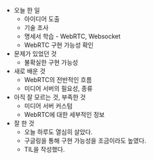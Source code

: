 - 오늘 한 일
    - 아이디어 도출
    - 기술 조사
    - 명세서 학습 - WebRTC, Websocket
    - WebRTC 구현 가능성 확인
- 문제가 있었던 것
    - 불확실한 구현 가능성
- 새로 배운 것
    - WebRTC의 전반적인 흐름
    - 미디어 서버의 필요성, 종류
- 아직 잘 모르는 것, 부족한 것
    - 미디어 서버 커스텀
    - WebRTC에 대한 세부적인 정보
- 잘 한 것
    - 오늘 하루도 열심히 살았다.
    - 구글링을 통해 구현 가능성을 조금이라도 높였다.
    - TIL을 작성했다.